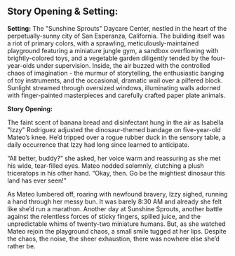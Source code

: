 ## Story Opening & Setting:

**Setting:** The "Sunshine Sprouts" Daycare Center, nestled in the heart of the perpetually-sunny city of San Esperanza, California. The building itself was a riot of primary colors, with a sprawling, meticulously-maintained playground featuring a miniature jungle gym, a sandbox overflowing with brightly-colored toys, and a vegetable garden diligently tended by the four-year-olds under supervision. Inside, the air buzzed with the controlled chaos of imagination - the murmur of storytelling, the enthusiastic banging of toy instruments, and the occasional, dramatic wail over a pilfered block. Sunlight streamed through oversized windows, illuminating walls adorned with finger-painted masterpieces and carefully crafted paper plate animals.

**Story Opening:**

The faint scent of banana bread and disinfectant hung in the air as Isabella "Izzy" Rodriguez adjusted the dinosaur-themed bandage on five-year-old Mateo’s knee. He’d tripped over a rogue rubber duck in the sensory table, a daily occurrence that Izzy had long since learned to anticipate.

“All better, buddy?” she asked, her voice warm and reassuring as she met his wide, tear-filled eyes. Mateo nodded solemnly, clutching a plush triceratops in his other hand. “Okay, then. Go be the mightiest dinosaur this land has ever seen!”

As Mateo lumbered off, roaring with newfound bravery, Izzy sighed, running a hand through her messy bun. It was barely 8:30 AM and already she felt like she’d run a marathon. Another day at Sunshine Sprouts, another battle against the relentless forces of sticky fingers, spilled juice, and the unpredictable whims of twenty-two miniature humans. But, as she watched Mateo rejoin the playground chaos, a small smile tugged at her lips. Despite the chaos, the noise, the sheer exhaustion, there was nowhere else she’d rather be.
